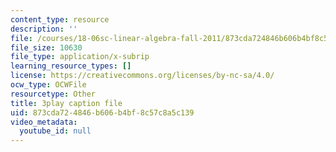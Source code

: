 ```yaml
---
content_type: resource
description: ''
file: /courses/18-06sc-linear-algebra-fall-2011/873cda724846b606b4bf8c57c8a5c139_pSbafxDHdgE.srt
file_size: 10630
file_type: application/x-subrip
learning_resource_types: []
license: https://creativecommons.org/licenses/by-nc-sa/4.0/
ocw_type: OCWFile
resourcetype: Other
title: 3play caption file
uid: 873cda72-4846-b606-b4bf-8c57c8a5c139
video_metadata:
  youtube_id: null
---
```

